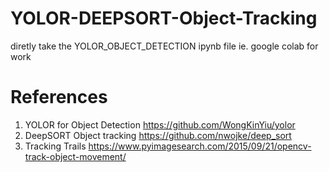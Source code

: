 # YOLOR-DEEPSORT-Object-Tracking
diretly take the YOLOR_OBJECT_DETECTION ipynb file ie. google colab for work

# References
1. YOLOR for Object Detection https://github.com/WongKinYiu/yolor
2. DeepSORT Object tracking https://github.com/nwojke/deep_sort
3. Tracking Trails https://www.pyimagesearch.com/2015/09/21/opencv-track-object-movement/
